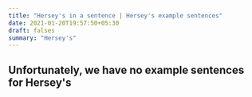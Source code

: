 ```yaml
---
title: "Hersey's in a sentence | Hersey's example sentences"
date: 2021-01-20T19:57:50+05:30
draft: falses
summary: "Hersey's"
---
```

## Unfortunately, we have no example sentences for Hersey's                 
